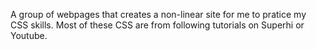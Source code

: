 
A group of webpages that creates a non-linear site for me to pratice my CSS skills.
Most of these CSS are from following tutorials on Superhi or Youtube.
